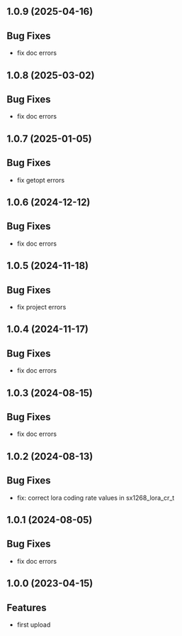 ## 1.0.9 (2025-04-16)

## Bug Fixes

- fix doc errors

## 1.0.8 (2025-03-02)

## Bug Fixes

- fix doc errors

## 1.0.7 (2025-01-05)

## Bug Fixes

- fix getopt errors

## 1.0.6 (2024-12-12)

## Bug Fixes

- fix doc errors

## 1.0.5 (2024-11-18)

## Bug Fixes

- fix project errors

## 1.0.4 (2024-11-17)

## Bug Fixes

- fix doc errors

## 1.0.3 (2024-08-15)

## Bug Fixes

- fix doc errors

## 1.0.2 (2024-08-13)

## Bug Fixes

- fix: correct lora coding rate values in sx1268_lora_cr_t

## 1.0.1 (2024-08-05)

## Bug Fixes

- fix doc errors

## 1.0.0 (2023-04-15)

## Features

- first upload